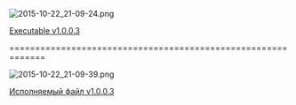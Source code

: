 ![2015-10-22_21-09-24.png](https://bitbucket.org/repo/nRG884/images/322804989-2015-10-22_21-09-24.png)

[Executable v1.0.0.3](https://1drv.ms/u/s!AuOodeSVON-ojDB7JTj5MOez7pdf)

=============================================================  

![2015-10-22_21-09-39.png](https://bitbucket.org/repo/nRG884/images/1800622463-2015-10-22_21-09-39.png)

[Исполняемый файл v1.0.0.3](https://1drv.ms/u/s!AuOodeSVON-ojC9kGXnDfzeKgcvX)
